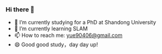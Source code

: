 ### Hi there 👋

- 🔭 I’m currently studying for a PhD at Shandong University
- 🌱 I’m currently learning SLAM
- 📫 How to reach me: yue90406@gmail.com
- 😄 Good good study，day day up!

